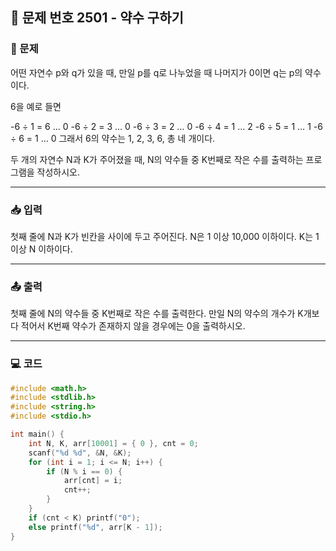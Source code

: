 ## 📝 문제 번호 2501 - 약수 구하기  

### 📌 문제
어떤 자연수 p와 q가 있을 때, 만일 p를 q로 나누었을 때 나머지가 0이면 q는 p의 약수이다. 

6을 예로 들면

  -6 ÷ 1 = 6 … 0
  -6 ÷ 2 = 3 … 0
  -6 ÷ 3 = 2 … 0
  -6 ÷ 4 = 1 … 2
  -6 ÷ 5 = 1 … 1
  -6 ÷ 6 = 1 … 0
그래서 6의 약수는 1, 2, 3, 6, 총 네 개이다.

두 개의 자연수 N과 K가 주어졌을 때, N의 약수들 중 K번째로 작은 수를 출력하는 프로그램을 작성하시오.

---

### 📥 입력
첫째 줄에 N과 K가 빈칸을 사이에 두고 주어진다. N은 1 이상 10,000 이하이다. K는 1 이상 N 이하이다.

---

### 📤 출력
첫째 줄에 N의 약수들 중 K번째로 작은 수를 출력한다. 만일 N의 약수의 개수가 K개보다 적어서 K번째 약수가 존재하지 않을 경우에는 0을 출력하시오.

---

### 💻 코드
```c
#include <math.h>
#include <stdlib.h>
#include <string.h>
#include <stdio.h>

int main() {
	int N, K, arr[10001] = { 0 }, cnt = 0;
	scanf("%d %d", &N, &K);
	for (int i = 1; i <= N; i++) {
		if (N % i == 0) {
			arr[cnt] = i;
			cnt++;
		}
	}
	if (cnt < K) printf("0");
	else printf("%d", arr[K - 1]);
}
```
